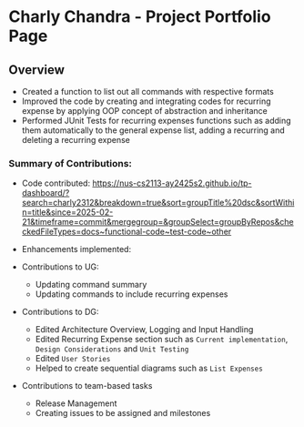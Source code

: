 # Charly Chandra - Project Portfolio Page

## Overview
* Created a function to list out all commands with respective formats
* Improved the code by creating and integrating codes for recurring expense
by applying OOP concept of abstraction and inheritance 
* Performed JUnit Tests for recurring expenses functions such as
adding them automatically to the general expense list, 
adding a recurring and deleting a recurring expense


### Summary of Contributions:

* Code contributed:
https://nus-cs2113-ay2425s2.github.io/tp-dashboard/?search=charly2312&breakdown=true&sort=groupTitle%20dsc&sortWithin=title&since=2025-02-21&timeframe=commit&mergegroup=&groupSelect=groupByRepos&checkedFileTypes=docs~functional-code~test-code~other

* Enhancements implemented:
* Contributions to UG:
  * Updating command summary
  * Updating commands to include recurring expenses

* Contributions to DG:
  * Edited Architecture Overview, Logging and Input Handling
  * Edited Recurring Expense section such as `Current implementation`, `Design Considerations`
  and `Unit Testing`
  * Edited `User Stories`
  * Helped to create sequential diagrams such as `List Expenses`

* Contributions to team-based tasks
  * Release Management
  * Creating issues to be assigned and milestones